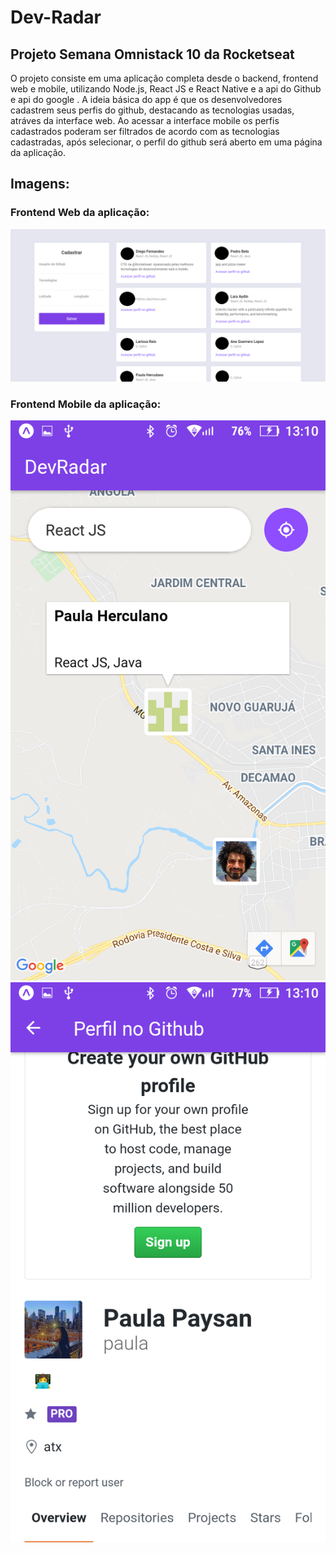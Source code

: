 # Dev-Radar

## Projeto Semana Omnistack 10 da Rocketseat

O projeto consiste em uma aplicação completa desde o backend, frontend web e mobile, utilizando Node.js, React JS e React Native e a api do Github e api do google . A ideia básica do app é que os desenvolvedores cadastrem seus perfis do github, destacando as tecnologias usadas, atráves da interface web. Ao acessar a interface mobile os perfis cadastrados poderam ser filtrados de acordo com as tecnologias cadastradas, após selecionar, o perfil do github será aberto em uma página da aplicação.

## Imagens:

### Frontend Web da aplicação:

<img src="/images/omnistack10.png" alt="InterfaceWeb">

### Frontend Mobile da aplicação:

<img src="/images/omnistack10_mobile_0.png" alt="InterfaceWeb">
<img src="/images/omnistack10_mobile_1.png" alt="InterfaceWeb">
